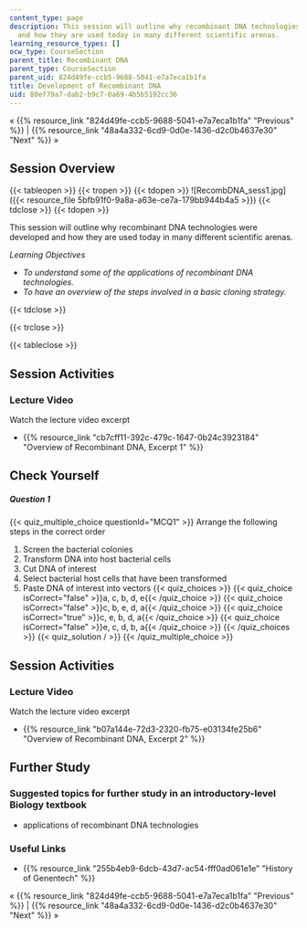 ```yaml
---
content_type: page
description: This session will outline why recombinant DNA technologies were developed
  and how they are used today in many different scientific arenas.
learning_resource_types: []
ocw_type: CourseSection
parent_title: Recombinant DNA
parent_type: CourseSection
parent_uid: 824d49fe-ccb5-9688-5041-e7a7eca1b1fa
title: Development of Recombinant DNA
uid: 80ef79a7-dab2-b9c7-0a69-4b5b5192cc36
---
```


« {{% resource_link "824d49fe-ccb5-9688-5041-e7a7eca1b1fa" "Previous" %}} | {{% resource_link "48a4a332-6cd9-0d0e-1436-d2c0b4637e30" "Next" %}} »

Session Overview
----------------

{{< tableopen >}}
{{< tropen >}}
{{< tdopen >}}
![RecombDNA_sess1.jpg]({{< resource_file 5bfb91f0-9a8a-a63e-ce7a-179bb944b4a5 >}})
{{< tdclose >}}
{{< tdopen >}}


This session will outline why recombinant DNA technologies were developed and how they are used today in many different scientific arenas.

_Learning Objectives_

*   _To understand some of the applications of recombinant DNA technologies._
*   _To have an overview of the steps involved in a basic cloning strategy._


{{< tdclose >}}

{{< trclose >}}

{{< tableclose >}}

Session Activities
------------------

### Lecture Video

Watch the lecture video excerpt

*   {{% resource_link "cb7cff11-392c-479c-1647-0b24c3923184" "Overview of Recombinant DNA, Excerpt 1" %}}

Check Yourself
--------------

##### Question 1
 {{< quiz_multiple_choice questionId="MCQ1" >}} Arrange the following steps in the correct order

1.  Screen the bacterial colonies
2.  Transform DNA into host bacterial cells
3.  Cut DNA of interest
4.  Select bacterial host cells that have been transformed
5.  Paste DNA of interest into vectors {{< quiz_choices >}} {{< quiz_choice isCorrect="false" >}}a, c, b, d, e{{< /quiz_choice >}} {{< quiz_choice isCorrect="false" >}}c, b, e, d, a{{< /quiz_choice >}} {{< quiz_choice isCorrect="true" >}}c, e, b, d, a{{< /quiz_choice >}} {{< quiz_choice isCorrect="false" >}}e, c, d, b, a{{< /quiz_choice >}} {{< /quiz_choices >}} {{< quiz_solution / >}} {{< /quiz_multiple_choice >}}

Session Activities
------------------

### Lecture Video

Watch the lecture video excerpt

*   {{% resource_link "b07a144e-72d3-2320-fb75-e03134fe25b6" "Overview of Recombinant DNA, Excerpt 2" %}}

Further Study
-------------

### Suggested topics for further study in an introductory-level Biology textbook

*   applications of recombinant DNA technologies

### Useful Links

*   {{% resource_link "255b4eb9-6dcb-43d7-ac54-fff0ad061e1e" "History of Genentech" %}}

« {{% resource_link "824d49fe-ccb5-9688-5041-e7a7eca1b1fa" "Previous" %}} | {{% resource_link "48a4a332-6cd9-0d0e-1436-d2c0b4637e30" "Next" %}} »